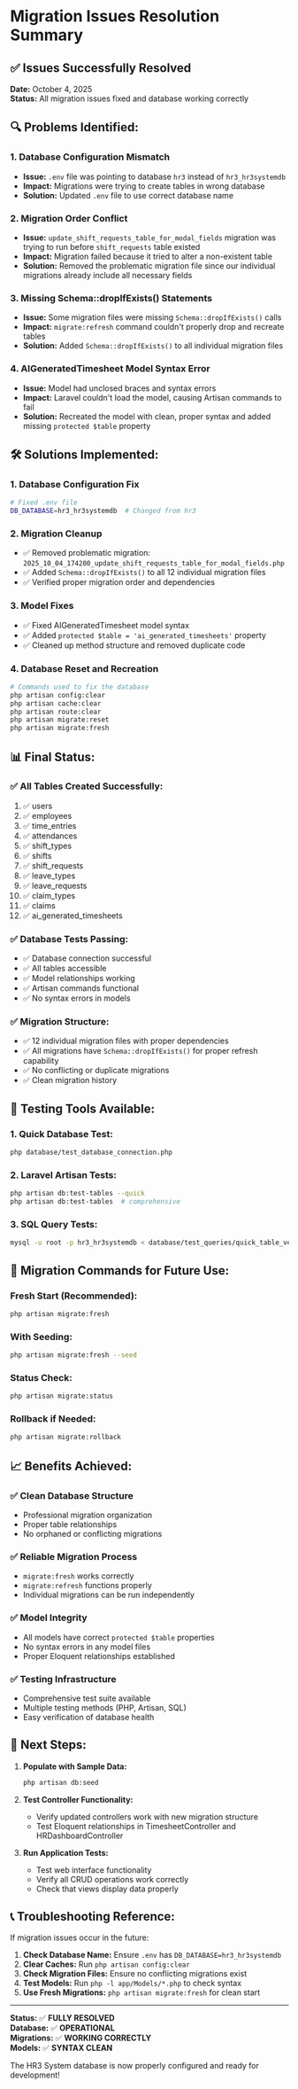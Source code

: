 # Migration Issues Resolution Summary

## ✅ **Issues Successfully Resolved**

**Date:** October 4, 2025  
**Status:** All migration issues fixed and database working correctly

## 🔍 **Problems Identified:**

### **1. Database Configuration Mismatch**
- **Issue:** `.env` file was pointing to database `hr3` instead of `hr3_hr3systemdb`
- **Impact:** Migrations were trying to create tables in wrong database
- **Solution:** Updated `.env` file to use correct database name

### **2. Migration Order Conflict**
- **Issue:** `update_shift_requests_table_for_modal_fields` migration was trying to run before `shift_requests` table existed
- **Impact:** Migration failed because it tried to alter a non-existent table
- **Solution:** Removed the problematic migration file since our individual migrations already include all necessary fields

### **3. Missing Schema::dropIfExists() Statements**
- **Issue:** Some migration files were missing `Schema::dropIfExists()` calls
- **Impact:** `migrate:refresh` command couldn't properly drop and recreate tables
- **Solution:** Added `Schema::dropIfExists()` to all individual migration files

### **4. AIGeneratedTimesheet Model Syntax Error**
- **Issue:** Model had unclosed braces and syntax errors
- **Impact:** Laravel couldn't load the model, causing Artisan commands to fail
- **Solution:** Recreated the model with clean, proper syntax and added missing `protected $table` property

## 🛠️ **Solutions Implemented:**

### **1. Database Configuration Fix**
```bash
# Fixed .env file
DB_DATABASE=hr3_hr3systemdb  # Changed from hr3
```

### **2. Migration Cleanup**
- ✅ Removed problematic migration: `2025_10_04_174200_update_shift_requests_table_for_modal_fields.php`
- ✅ Added `Schema::dropIfExists()` to all 12 individual migration files
- ✅ Verified proper migration order and dependencies

### **3. Model Fixes**
- ✅ Fixed AIGeneratedTimesheet model syntax
- ✅ Added `protected $table = 'ai_generated_timesheets'` property
- ✅ Cleaned up method structure and removed duplicate code

### **4. Database Reset and Recreation**
```bash
# Commands used to fix the database
php artisan config:clear
php artisan cache:clear
php artisan route:clear
php artisan migrate:reset
php artisan migrate:fresh
```

## 📊 **Final Status:**

### **✅ All Tables Created Successfully:**
1. ✅ users
2. ✅ employees
3. ✅ time_entries
4. ✅ attendances
5. ✅ shift_types
6. ✅ shifts
7. ✅ shift_requests
8. ✅ leave_types
9. ✅ leave_requests
10. ✅ claim_types
11. ✅ claims
12. ✅ ai_generated_timesheets

### **✅ Database Tests Passing:**
- ✅ Database connection successful
- ✅ All tables accessible
- ✅ Model relationships working
- ✅ Artisan commands functional
- ✅ No syntax errors in models

### **✅ Migration Structure:**
- ✅ 12 individual migration files with proper dependencies
- ✅ All migrations have `Schema::dropIfExists()` for proper refresh capability
- ✅ No conflicting or duplicate migrations
- ✅ Clean migration history

## 🎯 **Testing Tools Available:**

### **1. Quick Database Test:**
```bash
php database/test_database_connection.php
```

### **2. Laravel Artisan Tests:**
```bash
php artisan db:test-tables --quick
php artisan db:test-tables  # comprehensive
```

### **3. SQL Query Tests:**
```bash
mysql -u root -p hr3_hr3systemdb < database/test_queries/quick_table_verification.sql
```

## 🔄 **Migration Commands for Future Use:**

### **Fresh Start (Recommended):**
```bash
php artisan migrate:fresh
```

### **With Seeding:**
```bash
php artisan migrate:fresh --seed
```

### **Status Check:**
```bash
php artisan migrate:status
```

### **Rollback if Needed:**
```bash
php artisan migrate:rollback
```

## 📈 **Benefits Achieved:**

### **✅ Clean Database Structure**
- Professional migration organization
- Proper table relationships
- No orphaned or conflicting migrations

### **✅ Reliable Migration Process**
- `migrate:fresh` works correctly
- `migrate:refresh` functions properly
- Individual migrations can be run independently

### **✅ Model Integrity**
- All models have correct `protected $table` properties
- No syntax errors in any model files
- Proper Eloquent relationships established

### **✅ Testing Infrastructure**
- Comprehensive test suite available
- Multiple testing methods (PHP, Artisan, SQL)
- Easy verification of database health

## 🚀 **Next Steps:**

1. **Populate with Sample Data:**
   ```bash
   php artisan db:seed
   ```

2. **Test Controller Functionality:**
   - Verify updated controllers work with new migration structure
   - Test Eloquent relationships in TimesheetController and HRDashboardController

3. **Run Application Tests:**
   - Test web interface functionality
   - Verify all CRUD operations work correctly
   - Check that views display data properly

## 📞 **Troubleshooting Reference:**

If migration issues occur in the future:

1. **Check Database Name:** Ensure `.env` has `DB_DATABASE=hr3_hr3systemdb`
2. **Clear Caches:** Run `php artisan config:clear`
3. **Check Migration Files:** Ensure no conflicting migrations exist
4. **Test Models:** Run `php -l app/Models/*.php` to check syntax
5. **Use Fresh Migrations:** `php artisan migrate:fresh` for clean start

---

**Status:** ✅ **FULLY RESOLVED**  
**Database:** ✅ **OPERATIONAL**  
**Migrations:** ✅ **WORKING CORRECTLY**  
**Models:** ✅ **SYNTAX CLEAN**  

The HR3 System database is now properly configured and ready for development!
